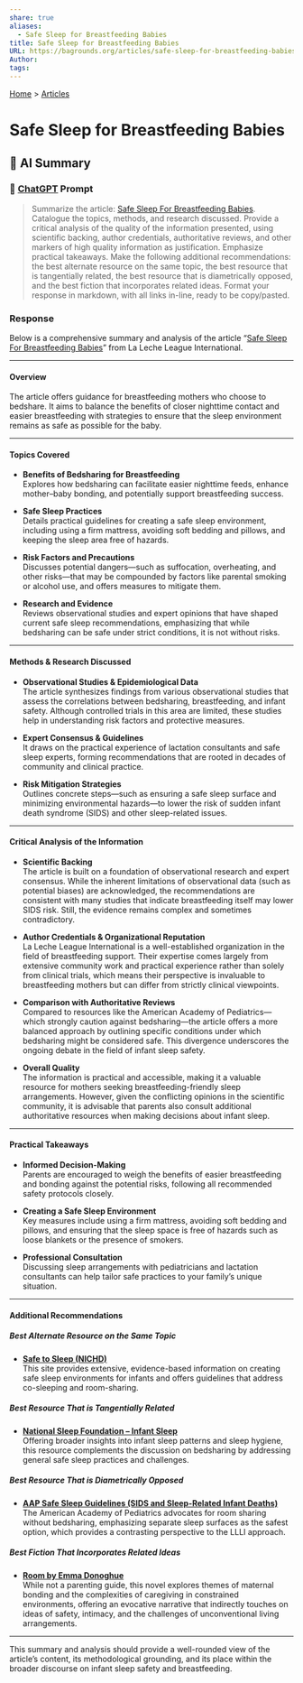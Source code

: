 ```yaml
---
share: true
aliases:
  - Safe Sleep for Breastfeeding Babies
title: Safe Sleep for Breastfeeding Babies
URL: https://bagrounds.org/articles/safe-sleep-for-breastfeeding-babies
Author: 
tags: 
---
```

[Home](../index.md) > [Articles](./index.md)  
# Safe Sleep for Breastfeeding Babies  
## 🤖 AI Summary  
### 💬 [ChatGPT](https://chat.com) Prompt  
> Summarize the article: [Safe Sleep For Breastfeeding Babies](https://llli.org/breastfeeding-info/sleep-bedshare). Catalogue the topics, methods, and research discussed. Provide a critical analysis of the quality of the information presented, using scientific backing, author credentials, authoritative reviews, and other markers of high quality information as justification. Emphasize practical takeaways. Make the following additional recommendations: the best alternate resource on the same topic, the best resource that is tangentially related, the best resource that is diametrically opposed, and the best fiction that incorporates related ideas. Format your response in markdown, with all links in-line, ready to be copy/pasted.  
  
### Response  
Below is a comprehensive summary and analysis of the article “[Safe Sleep For Breastfeeding Babies](https://llli.org/breastfeeding-info/sleep-bedshare)” from La Leche League International.  
  
---  
  
#### Overview  
The article offers guidance for breastfeeding mothers who choose to bedshare. It aims to balance the benefits of closer nighttime contact and easier breastfeeding with strategies to ensure that the sleep environment remains as safe as possible for the baby.  
  
---  
  
#### Topics Covered  
- **Benefits of Bedsharing for Breastfeeding**    
  Explores how bedsharing can facilitate easier nighttime feeds, enhance mother–baby bonding, and potentially support breastfeeding success.  
  
- **Safe Sleep Practices**    
  Details practical guidelines for creating a safe sleep environment, including using a firm mattress, avoiding soft bedding and pillows, and keeping the sleep area free of hazards.  
  
- **Risk Factors and Precautions**    
  Discusses potential dangers—such as suffocation, overheating, and other risks—that may be compounded by factors like parental smoking or alcohol use, and offers measures to mitigate them.  
  
- **Research and Evidence**    
  Reviews observational studies and expert opinions that have shaped current safe sleep recommendations, emphasizing that while bedsharing can be safe under strict conditions, it is not without risks.  
  
---  
  
#### Methods & Research Discussed  
- **Observational Studies & Epidemiological Data**    
  The article synthesizes findings from various observational studies that assess the correlations between bedsharing, breastfeeding, and infant safety. Although controlled trials in this area are limited, these studies help in understanding risk factors and protective measures.  
  
- **Expert Consensus & Guidelines**    
  It draws on the practical experience of lactation consultants and safe sleep experts, forming recommendations that are rooted in decades of community and clinical practice.  
  
- **Risk Mitigation Strategies**    
  Outlines concrete steps—such as ensuring a safe sleep surface and minimizing environmental hazards—to lower the risk of sudden infant death syndrome (SIDS) and other sleep-related issues.  
  
---  
  
#### Critical Analysis of the Information  
- **Scientific Backing**    
  The article is built on a foundation of observational research and expert consensus. While the inherent limitations of observational data (such as potential biases) are acknowledged, the recommendations are consistent with many studies that indicate breastfeeding itself may lower SIDS risk. Still, the evidence remains complex and sometimes contradictory.  
  
- **Author Credentials & Organizational Reputation**    
  La Leche League International is a well-established organization in the field of breastfeeding support. Their expertise comes largely from extensive community work and practical experience rather than solely from clinical trials, which means their perspective is invaluable to breastfeeding mothers but can differ from strictly clinical viewpoints.  
  
- **Comparison with Authoritative Reviews**    
  Compared to resources like the American Academy of Pediatrics—which strongly caution against bedsharing—the article offers a more balanced approach by outlining specific conditions under which bedsharing might be considered safe. This divergence underscores the ongoing debate in the field of infant sleep safety.  
  
- **Overall Quality**    
  The information is practical and accessible, making it a valuable resource for mothers seeking breastfeeding-friendly sleep arrangements. However, given the conflicting opinions in the scientific community, it is advisable that parents also consult additional authoritative resources when making decisions about infant sleep.  
  
---  
  
#### Practical Takeaways  
- **Informed Decision-Making**    
  Parents are encouraged to weigh the benefits of easier breastfeeding and bonding against the potential risks, following all recommended safety protocols closely.  
  
- **Creating a Safe Sleep Environment**    
  Key measures include using a firm mattress, avoiding soft bedding and pillows, and ensuring that the sleep space is free of hazards such as loose blankets or the presence of smokers.  
  
- **Professional Consultation**    
  Discussing sleep arrangements with pediatricians and lactation consultants can help tailor safe practices to your family’s unique situation.  
  
---  
  
#### Additional Recommendations  
##### Best Alternate Resource on the Same Topic  
- **[Safe to Sleep (NICHD)](https://safetosleep.nichd.nih.gov/)**    
  This site provides extensive, evidence-based information on creating safe sleep environments for infants and offers guidelines that address co-sleeping and room-sharing.  
  
##### Best Resource That is Tangentially Related  
- **[National Sleep Foundation – Infant Sleep](https://www.sleepfoundation.org/baby-sleep)**   
  Offering broader insights into infant sleep patterns and sleep hygiene, this resource complements the discussion on bedsharing by addressing general safe sleep practices and challenges.  
  
##### Best Resource That is Diametrically Opposed  
- **[AAP Safe Sleep Guidelines (SIDS and Sleep-Related Infant Deaths)](https://pediatrics.aappublications.org/content/138/5/e20162938)**    
  The American Academy of Pediatrics advocates for room sharing without bedsharing, emphasizing separate sleep surfaces as the safest option, which provides a contrasting perspective to the LLLI approach.  
  
##### Best Fiction That Incorporates Related Ideas  
- **[Room by Emma Donoghue](https://en.wikipedia.org/wiki/Room_(novel))**    
  While not a parenting guide, this novel explores themes of maternal bonding and the complexities of caregiving in constrained environments, offering an evocative narrative that indirectly touches on ideas of safety, intimacy, and the challenges of unconventional living arrangements.  
  
---  
  
This summary and analysis should provide a well-rounded view of the article’s content, its methodological grounding, and its place within the broader discourse on infant sleep safety and breastfeeding.  
